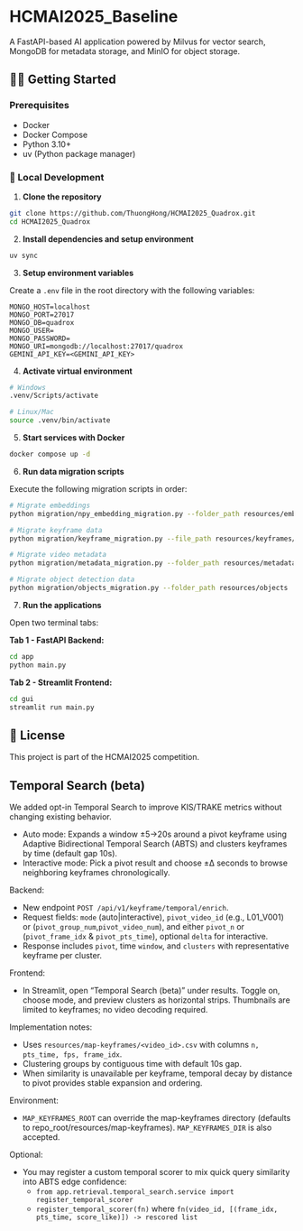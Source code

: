 # HCMAI2025_Baseline

A FastAPI-based AI application powered by Milvus for vector search, MongoDB for metadata storage, and MinIO for object storage.

## 🧑‍💻 Getting Started

### Prerequisites

- Docker
- Docker Compose
- Python 3.10+
- uv (Python package manager)

### 🔧 Local Development

1. **Clone the repository**

```bash
git clone https://github.com/ThuongHong/HCMAI2025_Quadrox.git
cd HCMAI2025_Quadrox
```

2. **Install dependencies and setup environment**

```bash
uv sync
```

3. **Setup environment variables**

Create a `.env` file in the root directory with the following variables:

```env
MONGO_HOST=localhost
MONGO_PORT=27017
MONGO_DB=quadrox
MONGO_USER=
MONGO_PASSWORD=
MONGO_URI=mongodb://localhost:27017/quadrox
GEMINI_API_KEY=<GEMINI_API_KEY>
```

4. **Activate virtual environment**

```bash
# Windows
.venv/Scripts/activate

# Linux/Mac
source .venv/bin/activate
```

5. **Start services with Docker**

```bash
docker compose up -d
```

6. **Run data migration scripts**

Execute the following migration scripts in order:

```bash
# Migrate embeddings
python migration/npy_embedding_migration.py --folder_path resources/embeddings

# Migrate keyframe data
python migration/keyframe_migration.py --file_path resources/keyframes/id2index.json

# Migrate video metadata
python migration/metadata_migration.py --folder_path resources/metadata

# Migrate object detection data
python migration/objects_migration.py --folder_path resources/objects
```

<!-- 7. **Download model**


#### Model chính (Vintern - cần authentication):
```bash
# Đăng nhập HuggingFace CLI
huggingface-cli login --token <token>
# hoặc
hf login --token <token>

# Download Vintern model
hf download 5CD-AI/Vintern-1B-v3_5 --local-dir ./models/Vintern-1B-v3_5
```

#### Model multilingual embedding:
```bash
hf download sentence-transformers/clip-ViT-B-32-multilingual-v1 --local-dir ./models/clip-multilingual/clip-ViT-B-32-multilingual-v1
```

#### Models fallback (download tự động khi dùng):
- `Salesforce/blip-image-captioning-base`
- `microsoft/git-base-coco`

#### Precompute Captions (optional)

```bash
# Tạo caption trước cho tất cả keyframes
python tools/precompute_captions.py --images_glob "resources/keyframes/**/*.jpg"

# Với tham số custom
python tools/precompute_captions.py \
    --images_glob "resources/keyframes/**/*.jpg" \
    --style dense \
    --max_new_tokens 64 \
    --max_workers 4 \
    --batch_size 20
``` -->

7. **Run the applications**

Open two terminal tabs:

**Tab 1 - FastAPI Backend:**
```bash
cd app
python main.py
```

**Tab 2 - Streamlit Frontend:**
```bash
cd gui
streamlit run main.py
```

## 📝 License

This project is part of the HCMAI2025 competition.

## Temporal Search (beta)

We added opt-in Temporal Search to improve KIS/TRAKE metrics without changing existing behavior.

- Auto mode: Expands a window ±5→20s around a pivot keyframe using Adaptive Bidirectional Temporal Search (ABTS) and clusters keyframes by time (default gap 10s).
- Interactive mode: Pick a pivot result and choose ±Δ seconds to browse neighboring keyframes chronologically.

Backend:
- New endpoint `POST /api/v1/keyframe/temporal/enrich`.
- Request fields: `mode` (auto|interactive), `pivot_video_id` (e.g., L01_V001) or (`pivot_group_num`,`pivot_video_num`), and either `pivot_n` or (`pivot_frame_idx` & `pivot_pts_time`), optional `delta` for interactive.
- Response includes `pivot`, time `window`, and `clusters` with representative keyframe per cluster.

Frontend:
- In Streamlit, open “Temporal Search (beta)” under results. Toggle on, choose mode, and preview clusters as horizontal strips. Thumbnails are limited to keyframes; no video decoding required.

Implementation notes:
- Uses `resources/map-keyframes/<video_id>.csv` with columns `n, pts_time, fps, frame_idx`.
- Clustering groups by contiguous time with default 10s gap.
- When similarity is unavailable per keyframe, temporal decay by distance to pivot provides stable expansion and ordering.

Environment:
- `MAP_KEYFRAMES_ROOT` can override the map-keyframes directory (defaults to repo_root/resources/map-keyframes). `MAP_KEYFRAMES_DIR` is also accepted.

Optional:
- You may register a custom temporal scorer to mix quick query similarity into ABTS edge confidence:
  - `from app.retrieval.temporal_search.service import register_temporal_scorer`
  - `register_temporal_scorer(fn)` where `fn(video_id, [(frame_idx, pts_time, score_like)]) -> rescored list`
